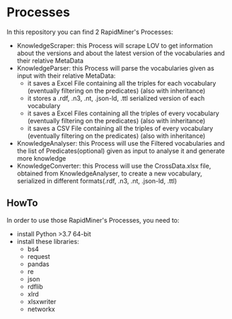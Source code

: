 # Processes
In this repository you can find 2 RapidMiner's Processes:
 - KnowledgeScraper: this Process will scrape LOV to get information about the versions and about the latest version of the vocabularies and their relative MetaData
 - KnowledgeParser: this Process will parse the vocabularies given as input with their relative MetaData:
    - it saves a Excel File containing all the triples for each vocabulary (eventually filtering on the predicates) (also with inheritance)
    - it stores a .rdf, .n3, .nt, .json-ld, .ttl serialized version of each vocabulary
    - it saves a Excel Files containing all the triples of every vocabulary (eventually filtering on the predicates) (also with inheritance)
    - it saves a CSV File containing all the triples of every vocabulary (eventually filtering on the predicates) (also with inheritance)
 - KnowledgeAnalyser: this Process will use the Filtered vocabularies and the list of Predicates(optional) given as input to analyse it and generate more knowledge
 - KnowledgeConverter: this Process will use the CrossData.xlsx file, obtained from KnowledgeAnalyser, to create a new vocabulary, serialized in different formats(.rdf, .n3, .nt, .json-ld, .ttl)

## HowTo
In order to use those RapidMiner's Processes, you need to:
 - install Python >3.7 64-bit
 - install these libraries:
    - bs4
    - request
    - pandas
    - re
    - json
    - rdflib
    - xlrd
    - xlsxwriter
    - networkx